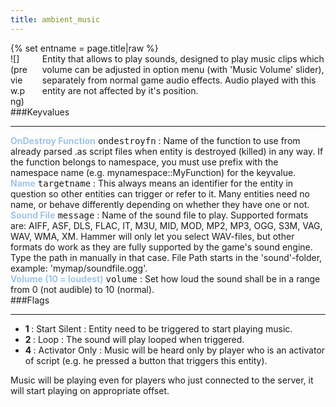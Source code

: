 ```yaml
---
title: ambient_music
---
```

<div>{% set entname = page.title|raw %}</div>
<div class="container previewimg">
<div class="columns">
<div class="imagepadding column col-auto" markdown="1">![](preview.png)</div>
<div class="column">Entity that allows to play sounds, designed to play music clips which volume can be adjusted in option menu (with 'Music Volume' slider), separately from normal game audio effects. Audio played with this entity are not affected by it's position.</div>
</div>
</div>
###Keyvalues
<hr>
<div class="entityentry" markdown="1">
<span style="color:#9fc5e8;"><b>OnDestroy Function</b></span> <kbd  class="tooltip" data-tooltip="string">ondestroyfn</kbd> :
Name of the function to use from already parsed .as script files when entity is destroyed (killed) in any way. If the function belongs to namespace, you must use prefix with the namespace name (e.g. mynamespace::MyFunction) for the keyvalue.
</div>
<div class="entityentry" markdown="1">
<span style="color:#9fc5e8;"><b>Name</b></span> <kbd  class="tooltip" data-tooltip="target_source">targetname</kbd> :
This always means an identifier for the entity in question so other entities can trigger or refer to it. Many entities need no name, or behave differently depending on whether they have one or not.
</div>
<div class="entityentry" markdown="1">
<span style="color:#9fc5e8;"><b>Sound File</b></span> <kbd  class="tooltip" data-tooltip="sound">message</kbd> :
Name of the sound file to play. Supported formats are: AIFF, ASF, DLS, FLAC, IT, M3U, MID, MOD, MP2, MP3, OGG, S3M, VAG, WAV, WMA, XM. Hammer will only let you select WAV-files, but other formats do work as they are fully supported by the game's sound engine. Type the path in manually in that case. File Path starts in the 'sound'-folder, example: 'mymap/soundfile.ogg'.
</div>
<div class="entityentry" markdown="1">
<span style="color:#9fc5e8;"><b>Volume (10 = loudest)</b></span> <kbd  class="tooltip" data-tooltip="integer">volume</kbd> :
Set how loud the sound shall be in a range from 0 (not audible) to 10 (normal).
</div>
###Flags
<hr>
<div class="entityflags">
<ul>
<li class="imagepadding" markdown="1"><b>1 </b> : Start Silent : Entity need to be triggered to start playing music.</li>
<li class="imagepadding" markdown="1"><b>2 </b> : Loop : The sound will play looped when triggered.</li>
<li class="imagepadding" markdown="1"><b>4 </b> : Activator Only : Music will be heard only by player who is an activator of script (e.g. he pressed a button that triggers this entity).</li>
</ul>
</div>
<div class="notices blue">Music will be playing even for players who just connected to the server, it will start playing on appropriate offset.</div>
